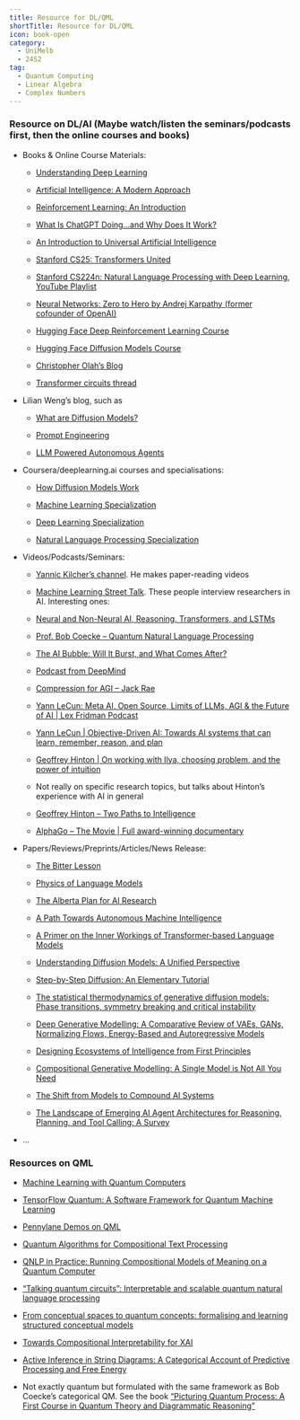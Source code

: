 ```yaml
---
title: Resource for DL/QML
shortTitle: Resource for DL/QML
icon: book-open
category:
  - UniMelb
  - 24S2
tag:
  - Quantum Computing
  - Linear Algebra
  - Complex Numbers
---
```

### Resource on DL/AI (Maybe watch/listen the seminars/podcasts first, then the online courses and books)

- Books & Online Course Materials:

  - [Understanding Deep Learning](https://udlbook.github.io/udlbook/)

  - [Artificial Intelligence: A Modern Approach](https://aima.cs.berkeley.edu/)

  - [Reinforcement Learning: An Introduction](http://incompleteideas.net/book/the-book-2nd.html)

  - [What Is ChatGPT Doing…and Why Does It Work?](https://writings.stephenwolfram.com/2023/02/what-is-chatgpt-doing-and-why-does-it-work/)

  - [An Introduction to Universal Artificial Intelligence](http://hutter1.net/ai/uaibook2.htm)

  - [Stanford CS25: Transformers United](https://web.stanford.edu/class/cs25/)

  - [Stanford CS224n: Natural Language Processing with Deep Learning](https://web.stanford.edu/class/cs224n/), [YouTube Playlist](https://www.youtube.com/playlist?list=PLoROMvodv4rOSH4v6133s9LFPRHjEmbmJ)

  - [Neural Networks: Zero to Hero by Andrej Karpathy (former cofounder of OpenAI)](https://www.youtube.com/playlist?list=PLAqhIrjkxbuWI23v9cThsA9GvCAUhRvKZ)

  - [Hugging Face Deep Reinforcement Learning Course](https://huggingface.co/learn/deep-rl-course/en/unit0/introduction)

  - [Hugging Face Diffusion Models Course](https://huggingface.co/learn/diffusion-course/en/unit0/1)

  - [Christopher Olah’s Blog](https://colah.github.io/)

  - [Transformer circuits thread](https://transformer-circuits.pub/)

- Lilian Weng’s blog, such as

  - [What are Diffusion Models?](https://lilianweng.github.io/posts/2021-07-11-diffusion-models/)

  - [Prompt Engineering](https://lilianweng.github.io/posts/2023-03-15-prompt-engineering/)

  - [LLM Powered Autonomous Agents](https://lilianweng.github.io/posts/2023-06-23-agent/)

- Coursera/deeplearning.ai courses and specialisations:

  - [How Diffusion Models Work](https://learn.deeplearning.ai/courses/diffusion-models/lesson/1/introduction)

  - [Machine Learning Specialization](https://www.coursera.org/specializations/machine-learning-introduction)

  - [Deep Learning Specialization](https://www.coursera.org/specializations/deep-learning)

  - [Natural Language Processing Specialization](https://www.coursera.org/specializations/natural-language-processing)

- Videos/Podcasts/Seminars:

  - [Yannic Kilcher’s channel](https://www.youtube.com/@YannicKilcher). He makes paper-reading videos

  - [Machine Learning Street Talk](https://www.youtube.com/c/machinelearningstreettalk). These people interview researchers in AI. Interesting ones:

  - [Neural and Non-Neural AI, Reasoning, Transformers, and LSTMs](https://youtu.be/DP454c1K_vQ?si=ZHwI_ErYysHTBWV5)

  - [Prof. Bob Coecke – Quantum Natural Language Processing](https://www.youtube.com/watch?v=X9uSV1YcOy4)

  - [The AI Bubble: Will It Burst, and What Comes After?](https://youtu.be/91SK90SahHc?si=9rOvxdULAQoYnr7i)

  - [Podcast from DeepMind](https://youtu.be/pZybROKrj2Q?si=wBC1s5Ioexae8gI0)

  - [Compression for AGI – Jack Rae](https://www.youtube.com/watch?v=dO4TPJkeaaU)

  - [Yann LeCun: Meta AI, Open Source, Limits of LLMs, AGI & the Future of AI | Lex Fridman Podcast](https://youtu.be/5t1vTLU7s40?si=Ff8r9Njh-pDlxCmK)

  - [Yann LeCun | Objective-Driven AI: Towards AI systems that can learn, remember, reason, and plan](https://youtu.be/MiqLoAZFRSE?si=NHUtR1hqdQD5JDIM)

  - [Geoffrey Hinton | On working with Ilya, choosing problem, and the power of intuition](https://www.youtube.com/watch?v=n4IQOBka8bc)

  - Not really on specific research topics, but talks about Hinton’s experience with AI in general

  - [Geoffrey Hinton – Two Paths to Intelligence](https://youtu.be/rGgGOccMEiY?si=eqirYIFhEdw6Apym)

  - [AlphaGo – The Movie | Full award-winning documentary](https://www.youtube.com/watch?v=WXuK6gekU1Y)

- Papers/Reviews/Preprints/Articles/News Release:

  - [The Bitter Lesson](http://www.incompleteideas.net/IncIdeas/BitterLesson.html?ref=blog.heim.xyz)

  - [Physics of Language Models](https://physics.allen-zhu.com/)

  - [The Alberta Plan for AI Research](https://arxiv.org/abs/2208.11173)

  - [A Path Towards Autonomous Machine Intelligence](https://openreview.net/forum?id=BZ5a1r-kVsf)

  - [A Primer on the Inner Workings of Transformer-based Language Models](https://arxiv.org/abs/2405.00208)

  - [Understanding Diffusion Models: A Unified Perspective](https://arxiv.org/abs/2208.11970)

  - [Step-by-Step Diffusion: An Elementary Tutorial](https://arxiv.org/abs/2406.08929)

  - [The statistical thermodynamics of generative diffusion models: Phase transitions, symmetry breaking and critical instability](https://arxiv.org/abs/2310.17467)

  - [Deep Generative Modelling: A Comparative Review of VAEs, GANs, Normalizing Flows, Energy-Based and Autoregressive Models](https://ieeexplore.ieee.org/document/9555209)

  - [Designing Ecosystems of Intelligence from First Principles](https://journals.sagepub.com/doi/10.1177/26339137231222481)

  - [Compositional Generative Modelling: A Single Model is Not All You Need](https://arxiv.org/abs/2402.01103)

  - [The Shift from Models to Compound AI Systems](https://bair.berkeley.edu/blog/2024/02/18/compound-ai-systems/)

  - [The Landscape of Emerging AI Agent Architectures for Reasoning, Planning, and Tool Calling: A Survey](https://arxiv.org/abs/2404.11584)

- …

### Resources on QML

- [Machine Learning with Quantum Computers](https://link.springer.com/book/10.1007/978-3-030-83098-4)

- [TensorFlow Quantum: A Software Framework for Quantum Machine Learning](https://arxiv.org/abs/2003.02989)

- [Pennylane Demos on QML](https://pennylane.ai/search/?contentType=DEMO&categories=quantum%20machine%20learning&sort=publication_date)

- [Quantum Algorithms for Compositional Text Processing](https://arxiv.org/abs/2408.06061)

- [QNLP in Practice: Running Compositional Models of Meaning on a Quantum Computer](https://arxiv.org/abs/2102.12846)

- [“Talking quantum circuits”: Interpretable and scalable quantum natural language processing](https://www.quantinuum.com/blog/talking-quantum-circuits)

- [From conceptual spaces to quantum concepts: formalising and learning structured conceptual models](https://link.springer.com/article/10.1007/s42484-023-00134-z)

- [Towards Compositional Interpretability for XAI](https://arxiv.org/abs/2406.17583)

- [Active Inference in String Diagrams: A Categorical Account of Predictive Processing and Free Energy](https://arxiv.org/abs/2308.00861)

- Not exactly quantum but formulated with the same framework as Bob Coecke’s categorical QM. See the book [“Picturing Quantum Process: A First Course in Quantum Theory and Diagrammatic Reasoning”](https://www.cambridge.org/core/books/picturing-quantum-processes/1119568B3101F3A685BE832FEEC53E52)